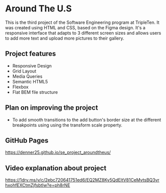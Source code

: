 # Around The U.S

This is the third project of the Software Engineering program at TripleTen. It was created using HTML and CSS, based on the Figma design. It's a responsive interface that adapts to 3 different screen sizes and allows users to add more text and upload more pictures to their gallery.

## Project features

- Responsive Design
- Grid Layout
- Media Queries
- Semantic HTML5
- Flexbox
- Flat BEM file structure

## Plan on improving the project

- To add smooth transitions to the add button's border size at the different breakpoints using using the transform scale property.

## GitHub Pages

https://denner25.github.io/se_project_aroundtheus/

## Video explanation about project

https://1drv.ms/v/c/2ebc720641751ed6/EQ2MZ8Ky5QdEltV81CeMvtsBQ3vrhxohfEXCtmZjfsbtIw?e=ph8rNE
